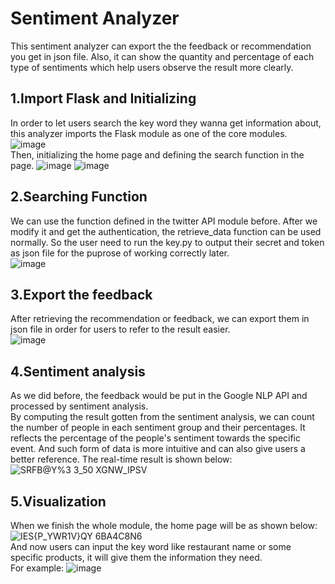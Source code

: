 # Sentiment Analyzer
This sentiment analyzer can export the the feedback or recommendation you get in json file. Also, it can show the quantity and percentage of each type of sentiments which help users observe the result more clearly.

## 1.Import Flask and Initializing
In order to let users search the key word they wanna get information about, this analyzer imports the Flask module as one of the core modules.  
![image](https://user-images.githubusercontent.com/90479627/136678876-dcb1ad80-1063-4ad9-8baa-3ffdfb9b3f47.png)  
Then, initializing the home page and defining the search function in the page.
![image](https://user-images.githubusercontent.com/90479627/136678977-4d497246-4290-4b19-bf47-69f72a2255a7.png)
![image](https://user-images.githubusercontent.com/90479627/136679013-c72c5361-1ec3-4534-a4bc-eafece9169b4.png)

## 2.Searching Function
We can use the function defined in the twitter API module before. After we modify it and get the authentication, the retrieve_data function can be used normally.
So the user need to run the key.py to output their secret and token as json file for the puprose of working correctly later.  
![image](https://user-images.githubusercontent.com/90479627/136679203-6e9d8baf-ce16-46be-bbea-fcaf647bc937.png)

## 3.Export the feedback
After retrieving the recommendation or feedback, we can export them in json file in order for users to refer to the result easier.  
![image](https://user-images.githubusercontent.com/90479627/136679315-6c70831c-35c8-4899-8542-7d47182e21d5.png)
## 4.Sentiment analysis
As we did before, the feedback would be put in the Google NLP API and processed by sentiment analysis.  
By computing the result gotten from the sentiment analysis, we can count the number of people in each sentiment group and their percentages. It reflects the percentage of the people's sentiment towards the specific event. And such form of data is more intuitive and can also give users a better reference. The real-time result is shown below:  
![SRFB@Y%3 3_50 XGNW_IPSV](https://user-images.githubusercontent.com/90479627/135564784-b7b46a05-fe3b-4b71-b051-fd8692254c3c.png)

## 5.Visualization
When we finish the whole module, the home page will be as shown below:
![IES{P_YWR1V}QY 6BA4C8N6](https://user-images.githubusercontent.com/90479627/136681669-ab480c6c-c28a-4509-ba80-d3d8049d0284.png)  
And now users can input the key word like restaurant name or some specific products, it will give them the information they need.  
For example:
![image](https://user-images.githubusercontent.com/90479627/136684119-bc978074-e6e4-456d-9c38-1c7d23151b59.png)
